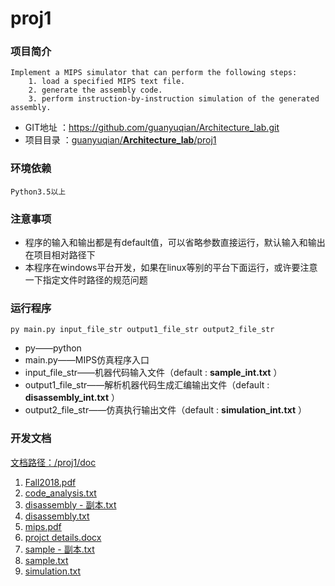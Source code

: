 proj1
===========================

### 项目简介
```
Implement a MIPS simulator that can perform the following steps:
	1. load a specified MIPS text file.
	2. generate the assembly code.
	3. perform instruction-by-instruction simulation of the generated assembly.
```
* GIT地址    ：https://github.com/guanyuqian/Architecture_lab.git
* 项目目录   ：[guanyuqian/**Architecture_lab**/proj1](https://github.com/guanyuqian/Architecture_lab/tree/master/proj1)

### 环境依赖
```
Python3.5以上
```

### 注意事项

- 程序的输入和输出都是有default值，可以省略参数直接运行，默认输入和输出在项目相对路径下
- 本程序在windows平台开发，如果在linux等别的平台下面运行，或许要注意一下指定文件时路径的规范问题

### 运行程序

```shell
py main.py input_file_str output1_file_str output2_file_str
```

- py——python
- main.py——MIPS仿真程序入口
- input_file_str——机器代码输入文件（default :  **sample_int.txt** ）
- output1_file_str——解析机器代码生成汇编输出文件（default :  **disassembly_int.txt** ）
- output2_file_str——仿真执行输出文件（default :  **simulation_int.txt** ）

### 开发文档

 [文档路径：/proj1/doc](https://github.com/guanyuqian/Architecture_lab/tree/master/proj1/doc) 

1. [Fall2018.pdf](https://github.com/guanyuqian/Architecture_lab/blob/master/proj1/doc/Fall2018.pdf) 
1. [code_analysis.txt](https://github.com/guanyuqian/Architecture_lab/blob/master/proj1/doc/code_analysis.txt) 
1. [disassembly - 副本.txt](https://github.com/guanyuqian/Architecture_lab/blob/master/proj1/doc/disassembly%20-%20%E5%89%AF%E6%9C%AC.txt) 
1. [disassembly.txt](https://github.com/guanyuqian/Architecture_lab/blob/master/proj1/doc/disassembly.txt) 
1. [mips.pdf](https://github.com/guanyuqian/Architecture_lab/blob/master/proj1/doc/mips.pdf) 
1. [projct details.docx](https://github.com/guanyuqian/Architecture_lab/blob/master/proj1/doc/projct%20details.docx) 
1. [sample - 副本.txt](https://github.com/guanyuqian/Architecture_lab/blob/master/proj1/doc/sample%20-%20%E5%89%AF%E6%9C%AC.txt) 
1. [sample.txt](https://github.com/guanyuqian/Architecture_lab/blob/master/proj1/doc/sample.txt) 
1. [simulation.txt](https://github.com/guanyuqian/Architecture_lab/blob/master/proj1/doc/simulation.txt) 
